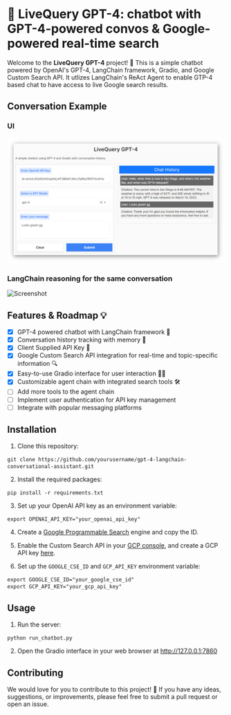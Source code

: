 # 🚀 LiveQuery GPT-4: chatbot with GPT-4-powered convos & Google-powered real-time search

Welcome to the **LiveQuery GPT-4** project! 🎉 This is a simple chatbot powered by OpenAI's GPT-4, LangChain framework, Gradio, and Google Custom Search API. It utlizes LangChain's ReAct Agent to enable GTP-4 based chat to have access to live Google search results.

## Conversation Example
### UI
![Screenshot](./screenshots/screenshot_bright.png)
### LangChain reasoning for the same conversation
![Screenshot](./screenshots/LangChain.png)

## Features & Roadmap 💡

- [x] GPT-4 powered chatbot with LangChain framework 🤖
- [x] Conversation history tracking with memory 📜
- [x] Client Supplied API Key 🔑
- [x] Google Custom Search API integration for real-time and topic-specific information 🔍
- [x] Easy-to-use Gradio interface for user interaction 👩‍💻
- [x] Customizable agent chain with integrated search tools 🛠️
- [ ] Add more tools to the agent chain
- [ ] Implement user authentication for API key management
- [ ] Integrate with popular messaging platforms

## Installation

1. Clone this repository:
```
git clone https://github.com/yourusername/gpt-4-langchain-conversational-assistant.git
```

2. Install the required packages:
```
pip install -r requirements.txt
```

3. Set up your OpenAI API key as an environment variable:
```
export OPENAI_API_KEY="your_openai_api_key"
```

4. Create a [Google Programmable Search](https://programmablesearchengine.google.com) engine and copy the ID.

5. Enable the Custom Search API in your [GCP console](https://console.cloud.google.com/apis/api/customsearch.googleapis.com),
   and create a GCP API key [here](https://console.cloud.google.com/apis/credentials).

6. Set up the `GOOGLE_CSE_ID` and `GCP_API_KEY` environment variable:
```
export GOOGLE_CSE_ID="your_google_cse_id"
export GCP_API_KEY="your_gcp_api_key"
```
## Usage

1. Run the server:
```
python run_chatbot.py
```
2. Open the Gradio interface in your web browser at http://127.0.0.1:7860

## Contributing

We would love for you to contribute to this project! 🤗 If you have any ideas, suggestions, or improvements, please feel free to submit a pull request or open an issue.